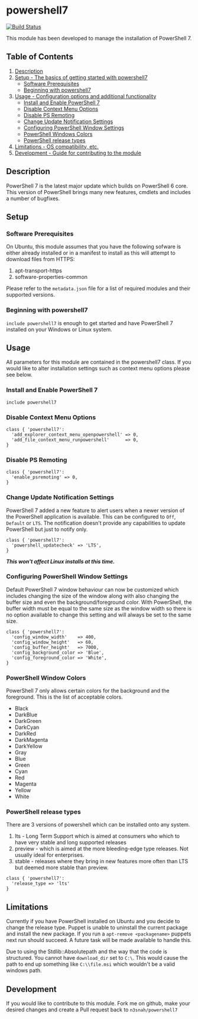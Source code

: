 # powershell7
[![Build Status](https://travis-ci.com/n3snah/powershell7.svg?branch=master)](https://travis-ci.com/n3snah/powershell7)

This module has been developed to manage the installation of PowerShell 7.

## Table of Contents

1. [Description](#description)
1. [Setup - The basics of getting started with powershell7](#setup)
    * [Software Prerequisites](#software-prerequisites)
    * [Beginning with powershell7](#beginning-with-powershell7)
1. [Usage - Configuration options and additional functionality](#usage)
    * [Install and Enable PowerShell 7](#install-and-enable-powershell-7)
    * [Disable Context Menu Options](#disable-context-menu-options)
    * [Disable PS Remoting](#disable-ps-remoting)
    * [Change Update Notification Settings](#change-update-notification-settings)
    * [Configuring PowerShell Window Settings](#configuring-powerShell-window-settings)
    * [PowerShell Windows Colors](#powershell-window-colors)
    * [PowerShell release types](#powershell-release-types)
1. [Limitations - OS compatibility, etc.](#limitations)
1. [Development - Guide for contributing to the module](#development)

## Description

PowerShell 7 is the latest major update which builds on PowerShell 6 core. This
version of PowerShell brings many new features, cmdlets and includes a number of
bugfixes.

## Setup
### Software Prerequisites
On Ubuntu, this module assumes that you have the following sofware is either already
installed or in a manifest to install as this will attempt to download files from
HTTPS:
1. apt-transport-https
1. software-properties-common

Please refer to the `metadata.json` file for a list of required modules and their
supported versions.

### Beginning with powershell7

`include powershell7` is enough to get started and have PowerShell 7 installed on
your Windows or Linux system.

## Usage

All parameters for this module are contained in the powershell7 class. If you would
like to alter installation settings such as context menu options please see below.

### Install and Enable PowerShell 7
```
include powershell7
```

### Disable Context Menu Options
```
class { 'powershell7':
  'add_explorer_context_menu_openpowershell' => 0,
  'add_file_context_menu_runpowershell'      => 0,
}
```

### Disable PS Remoting
```
class { 'powershell7':
  'enable_psremoting' => 0,
}
```

### Change Update Notification Settings
PowerShell 7 added a new feature to alert users when a newer version of the PowerShell
application is available. This can be configured to `Off`, `Default` or `LTS`.
The notification doesn't provide any capabilities to update PowerShell but just to notify only.
```
class { 'powershell7':
  'powershell_updatecheck' => 'LTS',
}
```
***This won't affect Linux installs at this time.***

### Configuring PowerShell Window Settings
Default PowerShell 7 window behaviour can now be customized which includes changing the size of the
window along with also changing the buffer size and even the background/foreground color.
With PowerShell, the buffer width must be equal to the same size as the window width so there is no
option available to change this setting and will always be set to the same size.
```
class { 'powershell7':
  'config_window_width'    => 400,
  'config_window_height'   => 60,
  'config_buffer_height'   => 7000,
  'config_background_color => 'Blue',
  'config_foreground_color => 'White',
}
```

### PowerShell Window Colors
PowerShell 7 only allows certain colors for the background and the foreground. This is the list of acceptable colors.
* Black
* DarkBlue
* DarkGreen
* DarkCyan
* DarkRed
* DarkMagenta
* DarkYellow
* Gray
* Blue
* Green
* Cyan
* Red
* Magenta
* Yellow
* White

### PowerShell release types
There are 3 versions of powershell which can be installed onto any system.
1. lts - Long Term Support which is aimed at consumers who which to have very stable and long supported releases
1. preview - which is aimed at the more bleeding-edge type releases. Not usually ideal for enterprises.
1. stable - releases where they bring in new features more often than LTS but deemed more stable than preview.

```
class { 'powershell7':
  'release_type => 'lts'
}
```

## Limitations

Currently if you have PowerShell installed on Ubuntu and you decide to change the release type. Puppet is unable to uninstall
the current package and install the new package. If you run a `apt-remove <packagename>` puppets next run should succeed. A
future task will be made available to handle this.

Due to using the Stdlib::Absolutepath and the way that the code is structured. You cannot have `download_dir` set to `C:\`.
This would cause the path to end up something like `C:\\file.msi` which wouldn't be a valid windows path.

## Development

If you would like to contribute to this module. Fork me on github, make your
desired changes and create a Pull request back to `n3snah/powershell7`
